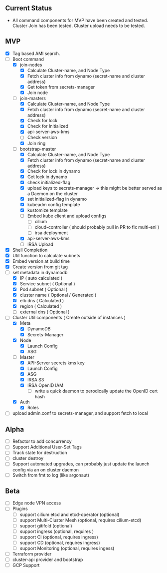 
## Current Status

* All command components for MVP have been created and tested. Cluster Join has been tested. Cluster upload needs to be tested.

## MVP

* [x] Tag based AMI search.
* [ ] Boot command
  * [x] join-nodes
    - [x] Calculate Cluster-name, and Node Type
    - [x] Fetch cluster info from dynamo (secret-name and cluster address)
    - [x] Get token from secrets-manager
    - [x] Join node
  * [ ] join-masters
    - [x] Calculate Cluster-name, and Node Type
    - [x] Fetch cluster info from dynamo (secret-name and cluster address)
    - [x] Check for lock
    - [x] Check for Initialized
    - [x] api-server-aws-kms
    - [ ] Check version
    - [x] Join ring
  * [ ] bootstrap-master
    - [x] Calculate Cluster-name, and Node Type
    - [x] Fetch cluster info from dynamo (secret-name and cluster address)
    - [x] Check for lock in dynamo
    - [x] Get lock in dynamo
    - [x] check initialized-flag
    - [x] upload keys to secrets-manager -> this might be better served as a Daemon on the cluster
    - [x] set initialized-flag in dynamo
    - [x] kubeadm config template
    - [x] kustomize template
    - [ ] Embed kube client and upload configs
      - [ ] cilium
      - [ ] cloud-controller ( should probably pull in PR to fix multi-eni )
      - [ ] irsa deployment
    - [x] api-server-aws-kms
    - [ ] IRSA Upload
* [x] Shell Completion
* [x] Util function to calculate subnets
* [x] Embed version at build time
* [x] Create version from git tag
* [ ] set metadata in dynamodb
  * [x] IP ( auto calculated )
  * [x] Service subnet ( Optional )
  * [x] Pod subnet ( Optional )
  * [x] cluster name ( Optional / Generated )
  * [x] elb dns ( Calculated )
  * [x] region ( Calculated )
  * [ ] external dns ( Optional )
* [ ] Cluster Util components ( Create outside of instances )
  * [x] Meta
    - [x] DynamoDB
    - [x] Secrets-Manager
  * [x] Node
    - [x] Launch Config
    - [x] ASG
  * [ ] Master
    - [x] API-Server secrets kms key
    - [x] Launch Config
    - [x] ASG
    - [x] IRSA S3
    - [x] IRSA OpenID IAM
      - [ ] write a quick daemon to perodically update the OpenID cert hash
  * [x] Auth
    - [x] Roles
* [ ] upload admin.conf to secrets-manager, and support fetch to local

## Alpha

* [ ] Refactor to add concurrency
* [ ] Support Additional User-Set Tags
* [ ] Track state for destruction
* [ ] cluster destroy
* [ ] Support automated upgrades, can probably just update the launch config via an on cluster daemon
* [ ] Switch from fmt to log (like argonaut)

## Beta

* [ ] Edge node VPN access
* [ ] Plugins
  * [ ] support cilium etcd and etcd-operator (optional)
  * [ ] support Multi-Cluster Mesh (optional, requires cilium-etcd)
  * [ ] support gitifold (optional)
  * [ ] support ingress (optional, requires )
  * [ ] support CI (optional, requires ingress)
  * [ ] support CD (optional, requires ingress)
  * [ ] support Monitoring (optional, requires ingess)
* [ ] Terraform provider
* [ ] cluster-api provider and bootstrap
* [ ] GCP Support
